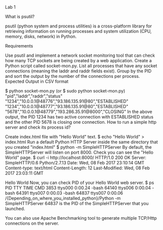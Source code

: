 Lab 1

What is psutil?

psutil (python system and process utilities) is a cross-platform library for retrieving information on running processes and system utilization (CPU, memory, disks, network) in Python.

Requirements

Use psutil and implement a network socket monitoring tool that can check how many TCP sockets are being created by a web application.
Create a Python script called socket-mon.py.
List all processes that have any socket connections (meaning the laddr and raddr fields exist).
Group by the PID and sort the output by the number of the connections per process.
Expected Output in CSV format

$ python socket-mon.py (or $ sudo python socket-mon.py)
"pid","laddr","raddr","status"
"1234","10.0.0.1@48776","93.186.135.91@80","ESTABLISHED"
"1234","10.0.0.1@48777","93.186.135.91@80","ESTABLISHED"
"5678","10.0.0.1@48779","193.286.35.91@8000","CLOSING"
In the above output, the PID 1234 has two active connection with ESTABLISHED status and the other PID 5678 is closing one connection.
How to run a simple http server and check its process id?

Create index.html file with "Hello World" text.
$ echo "Hello World" > index.html
Run a default Python HTTP Server inside the same directory that you created "index.html"
$ python -m SimpleHTTPServer
By default, the SimpleHTTPServer will listen on port 8000. Check you can see the "Hello World" page.
$ curl -i http://localhost:8000/
HTTP/1.0 200 OK
Server: SimpleHTTP/0.6 Python/2.7.13
Date: Wed, 08 Feb 2017 23:10:14 GMT
Content-type: text/html
Content-Length: 12
Last-Modified: Wed, 08 Feb 2017 23:03:11 GMT

Hello World
Now, you can check PID of your Hello World web server.
$ ps 
  PID TTY           TIME CMD
 3853 ttys000    0:00.24 -bash
64140 ttys006    0:00.04 -bash
64391 ttys007    0:00.03 -bash
64837 ttys007    0:00.06 /{Depending_on_where_you_installed_python}/Python -m SimpleHTTPServer
64837 is the PID of the SimpleHTTPServer that you launched.

You can also use Apache Benchmarking tool to generate multiple TCP/Http connections on the server.
